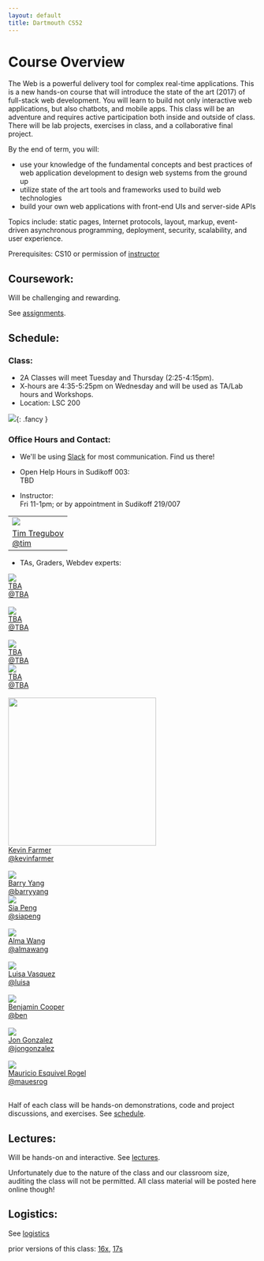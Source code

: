 ```yaml
---
layout: default
title: Dartmouth CS52
---
```


# Course Overview

The Web is a powerful delivery tool for complex real-time applications. This is a new hands-on course that will introduce the state of the art (2017) of full-stack web development. You will learn to build not only interactive web applications, but also chatbots, and mobile apps. This class will be an adventure and requires active participation both inside and outside of class. There will be lab projects, exercises in class, and a collaborative final project.

By the end of term, you will:

  - use your knowledge of the fundamental concepts and best practices of web application development to design web systems from the ground up
  - utilize state of the art tools and frameworks used to build web technologies
  - build your own web applications with front-end UIs and server-side APIs

Topics include: static pages, Internet protocols, layout, markup, event-driven asynchronous programming, deployment, security, scalability, and user experience.

Prerequisites: CS10 or permission of [instructor](mailto:tim@cs.dartmouth.edu)


## Coursework:

Will be challenging and rewarding.

See [assignments](/assignments).

## Schedule:

### Class:

  - 2A Classes will meet Tuesday and Thursday (2:25-4:15pm).<br>
  - X-hours are 4:35-5:25pm on Wednesday and will be used as TA/Lab hours and Workshops.<br>
  - Location: LSC 200

![](assets/imgs/lsc200.jpg){: .fancy }

### Office Hours and Contact:

  - We'll be using [Slack](https://cs52-dartmouth.slack.com) for most communication. Find us there!

  - Open Help Hours in Sudikoff 003: <br>
    TBD<!-- Sunday 6-9pm; Mon 8-11pm; Wed 4:35-5:25pm during X-hour, 9-11am, 8-10pm -->

  - Instructor:<br>
    Fri 11-1pm; or by appointment in Sudikoff 219/007

<table>
  <tr>
    <td>
      <img class="profile fancy" src="assets/imgs/tt_profile.jpg" />
    </td>
  </tr>
  <tr>
    <td>
      <a href="mailto:tim@cs.dartmouth.edu">Tim Tregubov</a><br>
      <a href="https://cs52-dartmouth.slack.com/messages/@tim/">@tim</a>
    </td>
  </tr>
</table>


  - TAs, Graders, Webdev experts:<br>

<!-- <div class="rtable rtable--5cols" style="display:none;"> -->
<div class="rtable rtable--5cols">

  <div style="order:1;" class="rtable-cell"><img class="profile fancy" src="assets/imgs/kitten.jpg"/></div>
  <div style="order:2;" class="rtable-cell"><a href="mailto:TBD">TBA</a><br><a href="https://cs52-dartmouth.slack.com/messages/@TBA/">@TBA</a></div>
  <div style="order:3;" class="rtable-cell"><br></div>

  <div style="order:4;" class="rtable-cell"><img class="profile fancy" src="assets/imgs/kitten.jpg"/></div>
  <div style="order:5;" class="rtable-cell"><a href="mailto:TBA">TBA</a><br><a href="https://cs52-dartmouth.slack.com/messages/@TBA/">@TBA</a></div>
  <div style="order:6;" class="rtable-cell"><br></div>

  <div style="order:7;" class="rtable-cell"><img class="profile fancy" src="assets/imgs/kitten.jpg"/></div>
  <div style="order:8;" class="rtable-cell"><a href="mailto:TBA">TBA</a><br><a href="https://cs52-dartmouth.slack.com/messages/@TBA/">@TBA</a></div>



  <div style="order:1;" class="rtable-cell"><img class="profile fancy" src="assets/imgs/kitten.jpg"/></div>
  <div style="order:2;" class="rtable-cell"><a href="mailto:TBA">TBA</a><br><a href="https://cs52-dartmouth.slack.com/messages/@TBA/">@TBA</a></div>
  <div style="order:3;" class="rtable-cell"><br></div>

  <div style="order:4;" class="rtable-cell"><img class="profile fancy" height="300" width="300" src="assets/imgs/kfarmer.jpg"/></div>
  <div style="order:5;" class="rtable-cell"><a href="mailto:kevin.r.farmer.18@dartmouth.edu">Kevin Farmer</a><br><a href="https://cs52-dartmouth.slack.com/messages/@kevinfarmer/">@kevinfarmer</a></div>
  <div style="order:6;" class="rtable-cell"><br></div>

  <div style="order:7;" class="rtable-cell"><img class="profile fancy" src="assets/imgs/barry.jpg"/></div>
  <div style="order:8;" class="rtable-cell"><a href="mailto:barry.a.yang.18@dartmouth.edu">Barry Yang</a><br><a href="https://cs52-dartmouth.slack.com/messages/@barryyang/">@barryyang</a></div>



  <div style="order:1;" class="rtable-cell"><img class="profile fancy" src="assets/imgs/sia.jpg"/></div>
  <div style="order:2;" class="rtable-cell"><a href="mailto:shiyao.peng.20@dartmouth.edu">Sia Peng</a><br><a href="https://cs52-dartmouth.slack.com/messages/@siapeng/">@siapeng</a></div>
  <div style="order:3;" class="rtable-cell"><br></div>

  <div style="order:4;" class="rtable-cell"><img class="profile fancy" src="assets/imgs/alma.jpg"/></div>
  <div style="order:5;" class="rtable-cell"><a href="mailto:alma.wang.18@dartmouth.edu">Alma Wang</a><br><a href="https://cs52-dartmouth.slack.com/messages/@almawang/">@almawang</a></div>
  <div style="order:6;" class="rtable-cell"><br></div>

  <div style="order:7;" class="rtable-cell"></div>
  <div style="order:8;" class="rtable-cell"></div>

  <div style="order:1;" class="rtable-cell"><img class="profile fancy" src="assets/imgs/luisa.jpg"/></div>
  <div style="order:2;" class="rtable-cell"><a href="mailto:luisa.n.vasquez.gutierrez.18@dartmouth.edu">Luisa Vasquez</a><br><a href="https://cs52-dartmouth.slack.com/messages/@luisa/">@luisa</a></div>
  <div style="order:3;" class="rtable-cell"><br></div>

  <div style="order:4;" class="rtable-cell"><img class="profile fancy" src="assets/imgs/bencooper.jpg"/></div>
  <div style="order:5;" class="rtable-cell"><a href="mailto:benjamin.k.cooper.18@dartmouth.edu">Benjamin Cooper</a><br><a href="https://cs52-dartmouth.slack.com/messages/@ben/">@ben</a></div>
  <div style="order:6;" class="rtable-cell"><br></div>

  <div style="order:7;" class="rtable-cell"></div>
  <div style="order:8;" class="rtable-cell"></div>


  <div style="order:1;" class="rtable-cell"><img class="profile fancy" src="assets/imgs/jon.jpg"/></div>
  <div style="order:2;" class="rtable-cell"><a href="mailto:jonathan.d.gonzalez.18@dartmouth.edu">Jon Gonzalez</a><br><a href="https://cs52-dartmouth.slack.com/messages/@jongonzalez/">@jongonzalez</a></div>
  <div style="order:3;" class="rtable-cell"><br></div>

  <div style="order:4;" class="rtable-cell"><img class="profile fancy" src="assets/imgs/mauPR.jpg"/></div>
  <div style="order:5;" class="rtable-cell"><a href="mailto:mauricio.esquivel.rogel.18@dartmouth.edu">Mauricio Esquivel Rogel</a><br><a href="https://cs52-dartmouth.slack.com/messages/@mauesrog/">@mauesrog</a></div>
  <div style="order:6;" class="rtable-cell"><br></div>

  <div style="order:7;" class="rtable-cell"></div>
  <div style="order:8;" class="rtable-cell"></div>


</div>



Half of each class will be hands-on demonstrations, code and project discussions, and exercises.  See [schedule](/schedule).

## Lectures:

Will be hands-on and interactive.  See [lectures](/lectures).

Unfortunately due to the nature of the class and our classroom size, auditing the class will not be permitted. All class material will be posted here online though!

<!-- Additionally [DALI Lab Open Lab Nights](http://dali.dartmouth.edu/news-posts/dali-open-lab-hours) are a good time to get help with webdev from myself and DALI mentors. -->

## Logistics:

See [logistics](/logistics)


prior versions of this class: [16x](https://dartmouth-cs52-16x.github.io/), [17s](https://dartmouth-cs52-17s.github.io/)
